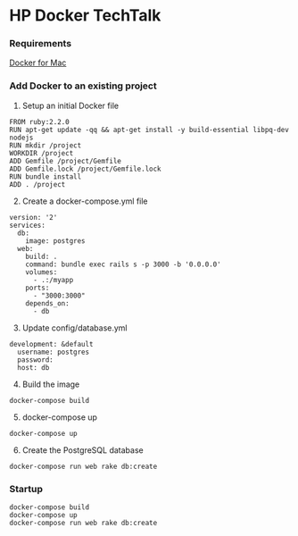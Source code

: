 # HP Docker TechTalk

### Requirements
[Docker for Mac](https://docs.docker.com/engine/installation/mac/)

### Add Docker to an existing project
1. Setup an initial Docker file
```
FROM ruby:2.2.0
RUN apt-get update -qq && apt-get install -y build-essential libpq-dev nodejs
RUN mkdir /project
WORKDIR /project
ADD Gemfile /project/Gemfile
ADD Gemfile.lock /project/Gemfile.lock
RUN bundle install
ADD . /project
```

2. Create a docker-compose.yml file
```
version: '2'
services:
  db:
    image: postgres
  web:
    build: .
    command: bundle exec rails s -p 3000 -b '0.0.0.0'
    volumes:
      - .:/myapp
    ports:
      - "3000:3000"
    depends_on:
      - db
```
3. Update config/database.yml
```
development: &default
  username: postgres
  password:
  host: db
```
4. Build the image
```
docker-compose build
```
5. docker-compose up
```
docker-compose up
```
6. Create the PostgreSQL database
```
docker-compose run web rake db:create
```

### Startup
```
docker-compose build
docker-compose up
docker-compose run web rake db:create
```
